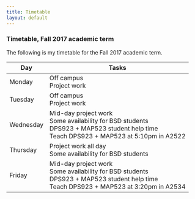 ```yaml
---
title: Timetable
layout: default
---
```


### Timetable, Fall 2017 academic term

The following is my timetable for the Fall 2017 academic term. 

Day | Tasks 
--- | ---
Monday | Off campus<br>Project work
Tuesday | Off campus<br>Project work
Wednesday | Mid-day project work<br>Some availability for BSD students<br>DPS923 + MAP523 student help time<br>Teach DPS923 + MAP523 at 5:10pm in A2522
Thursday | Project work all day<br>Some availability for BSD students
Friday | Mid-day project work<br>Some availability for BSD students<br>DPS923 + MAP523 student help time<br>Teach DPS923 + MAP523 at 3:20pm in A2534

<br>
